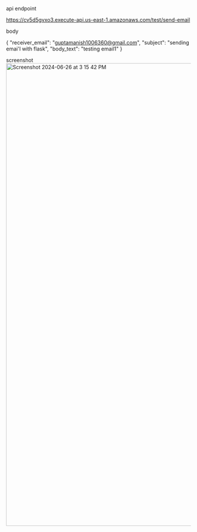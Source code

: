 api endpoint 

https://cv5d5gvxo3.execute-api.us-east-1.amazonaws.com/test/send-email






body 


{
  "receiver_email": "guptamanish1006360@gmail.com",
  "subject": "sending emai'l with flask",
  "body_text": "testing email1"
}

screenshot 
<img width="1262" alt="Screenshot 2024-06-26 at 3 15 42 PM" src="https://github.com/MANISH3600/flask-email/assets/141218115/6b1bd88a-0938-4a6e-abac-60857c154ce4">
